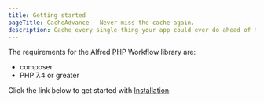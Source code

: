 ```yaml
---
title: Getting started
pageTitle: CacheAdvance - Never miss the cache again.
description: Cache every single thing your app could ever do ahead of time, so your code never even has to run at all.
---
```


The requirements for the Alfred PHP Workflow library are:

- composer
- PHP 7.4 or greater

Click the link below to get started with [Installation](docs/installation).